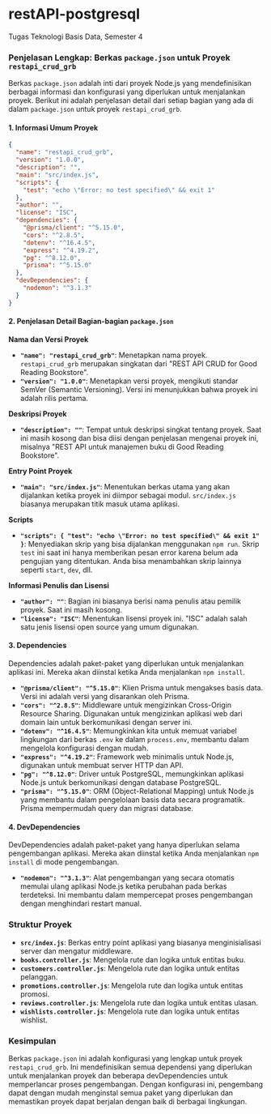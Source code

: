# restAPI-postgresql
Tugas Teknologi Basis Data, Semester 4

### Penjelasan Lengkap: Berkas `package.json` untuk Proyek `restapi_crud_grb`

Berkas `package.json` adalah inti dari proyek Node.js yang mendefinisikan berbagai informasi dan konfigurasi yang diperlukan untuk menjalankan proyek. Berikut ini adalah penjelasan detail dari setiap bagian yang ada di dalam `package.json` untuk proyek `restapi_crud_grb`.

#### **1. Informasi Umum Proyek**
```json
{
  "name": "restapi_crud_grb",
  "version": "1.0.0",
  "description": "",
  "main": "src/index.js",
  "scripts": {
    "test": "echo \"Error: no test specified\" && exit 1"
  },
  "author": "",
  "license": "ISC",
  "dependencies": {
    "@prisma/client": "^5.15.0",
    "cors": "^2.8.5",
    "dotenv": "^16.4.5",
    "express": "^4.19.2",
    "pg": "^8.12.0",
    "prisma": "^5.15.0"
  },
  "devDependencies": {
    "nodemon": "^3.1.3"
  }
}
```

#### **2. Penjelasan Detail Bagian-bagian `package.json`**

**Nama dan Versi Proyek**
- **`"name": "restapi_crud_grb"`**: Menetapkan nama proyek. `restapi_crud_grb` merupakan singkatan dari "REST API CRUD for Good Reading Bookstore".
- **`"version": "1.0.0"`**: Menetapkan versi proyek, mengikuti standar SemVer (Semantic Versioning). Versi ini menunjukkan bahwa proyek ini adalah rilis pertama.

**Deskripsi Proyek**
- **`"description": ""`**: Tempat untuk deskripsi singkat tentang proyek. Saat ini masih kosong dan bisa diisi dengan penjelasan mengenai proyek ini, misalnya "REST API untuk manajemen buku di Good Reading Bookstore".

**Entry Point Proyek**
- **`"main": "src/index.js"`**: Menentukan berkas utama yang akan dijalankan ketika proyek ini diimpor sebagai modul. `src/index.js` biasanya merupakan titik masuk utama aplikasi.

**Scripts**
- **`"scripts": { "test": "echo \"Error: no test specified\" && exit 1" }`**: Menyediakan skrip yang bisa dijalankan menggunakan `npm run`. Skrip `test` ini saat ini hanya memberikan pesan error karena belum ada pengujian yang ditentukan. Anda bisa menambahkan skrip lainnya seperti `start`, `dev`, dll.

**Informasi Penulis dan Lisensi**
- **`"author": ""`**: Bagian ini biasanya berisi nama penulis atau pemilik proyek. Saat ini masih kosong.
- **`"license": "ISC"`**: Menentukan lisensi proyek ini. "ISC" adalah salah satu jenis lisensi open source yang umum digunakan.

#### **3. Dependencies**
Dependencies adalah paket-paket yang diperlukan untuk menjalankan aplikasi ini. Mereka akan diinstal ketika Anda menjalankan `npm install`.

- **`"@prisma/client": "^5.15.0"`**: Klien Prisma untuk mengakses basis data. Versi ini adalah versi yang disarankan oleh Prisma.
- **`"cors": "^2.8.5"`**: Middleware untuk mengizinkan Cross-Origin Resource Sharing. Digunakan untuk mengizinkan aplikasi web dari domain lain untuk berkomunikasi dengan server ini.
- **`"dotenv": "^16.4.5"`**: Memungkinkan kita untuk memuat variabel lingkungan dari berkas `.env` ke dalam `process.env`, membantu dalam mengelola konfigurasi dengan mudah.
- **`"express": "^4.19.2"`**: Framework web minimalis untuk Node.js, digunakan untuk membuat server HTTP dan API.
- **`"pg": "^8.12.0"`**: Driver untuk PostgreSQL, memungkinkan aplikasi Node.js untuk berkomunikasi dengan database PostgreSQL.
- **`"prisma": "^5.15.0"`**: ORM (Object-Relational Mapping) untuk Node.js yang membantu dalam pengelolaan basis data secara programatik. Prisma mempermudah query dan migrasi database.

#### **4. DevDependencies**
DevDependencies adalah paket-paket yang hanya diperlukan selama pengembangan aplikasi. Mereka akan diinstal ketika Anda menjalankan `npm install` di mode pengembangan.

- **`"nodemon": "^3.1.3"`**: Alat pengembangan yang secara otomatis memulai ulang aplikasi Node.js ketika perubahan pada berkas terdeteksi. Ini membantu dalam mempercepat proses pengembangan dengan menghindari restart manual.

### Struktur Proyek
- **`src/index.js`**: Berkas entry point aplikasi yang biasanya menginisialisasi server dan mengatur middleware.
- **`books.controller.js`**: Mengelola rute dan logika untuk entitas buku.
- **`customers.controller.js`**: Mengelola rute dan logika untuk entitas pelanggan.
- **`promotions.controller.js`**: Mengelola rute dan logika untuk entitas promosi.
- **`reviews.controller.js`**: Mengelola rute dan logika untuk entitas ulasan.
- **`wishlists.controller.js`**: Mengelola rute dan logika untuk entitas wishlist.

### Kesimpulan
Berkas `package.json` ini adalah konfigurasi yang lengkap untuk proyek `restapi_crud_grb`. Ini mendefinisikan semua dependensi yang diperlukan untuk menjalankan proyek dan beberapa devDependencies untuk memperlancar proses pengembangan. Dengan konfigurasi ini, pengembang dapat dengan mudah menginstal semua paket yang diperlukan dan memastikan proyek dapat berjalan dengan baik di berbagai lingkungan.

